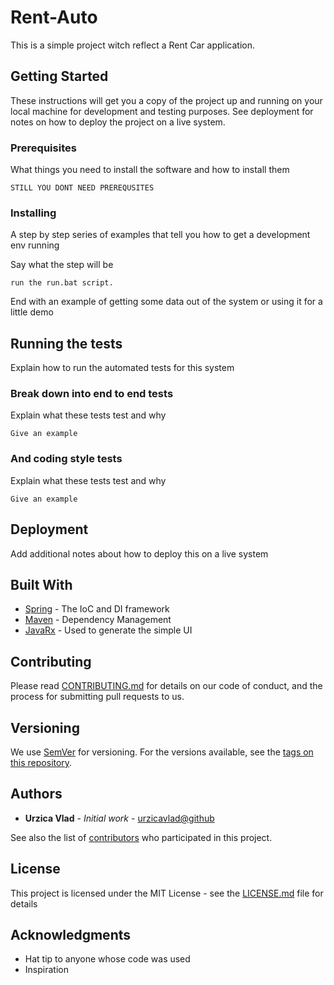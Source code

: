 # Rent-Auto

This is a simple project witch reflect a Rent Car application.

## Getting Started

These instructions will get you a copy of the project up and running on your local machine for development and testing purposes. See deployment for notes on how to deploy the project on a live system.

### Prerequisites

What things you need to install the software and how to install them

```
STILL YOU DONT NEED PREREQUSITES
```

### Installing

A step by step series of examples that tell you how to get a development env running

Say what the step will be

```
run the run.bat script.
```

End with an example of getting some data out of the system or using it for a little demo

## Running the tests

Explain how to run the automated tests for this system

### Break down into end to end tests

Explain what these tests test and why

```
Give an example
```

### And coding style tests

Explain what these tests test and why

```
Give an example
```

## Deployment

Add additional notes about how to deploy this on a live system

## Built With

* [Spring](http://www.spring.io/) - The IoC and DI framework
* [Maven](https://maven.apache.org/) - Dependency Management
* [JavaRx](https://openjfx.io/) - Used to generate the simple UI

## Contributing

Please read [CONTRIBUTING.md](https://gist.github.com/PurpleBooth/b24679402957c63ec426) for details on our code of conduct, and the process for submitting pull requests to us.

## Versioning

We use [SemVer](http://semver.org/) for versioning. For the versions available, see the [tags on this repository](https://github.com/urzicavlad/rent-auto/tags). 

## Authors

* **Urzica Vlad** - *Initial work* - [urzicavlad@github](https://github.com/urzicavlad/)

See also the list of [contributors](https://github.com/urzicavlad/rent-auto/contributors) who participated in this project.

## License

This project is licensed under the MIT License - see the [LICENSE.md](LICENSE.md) file for details

## Acknowledgments

* Hat tip to anyone whose code was used
* Inspiration
